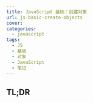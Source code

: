 ```yaml
---
title: JavaScript 基础：创建对象
url: js-basic-create-objects
cover:
categories:
  - javascript
tags:
  - JS
  - 基础
  - 对象
  - JavaScript
  - 笔记
---
```


## TL;DR

<!-- more -->
